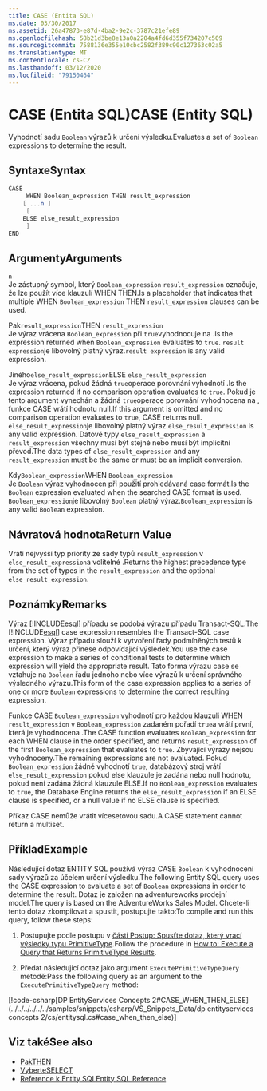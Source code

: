 ```yaml
---
title: CASE (Entita SQL)
ms.date: 03/30/2017
ms.assetid: 26a47873-e87d-4ba2-9e2c-3787c21efe89
ms.openlocfilehash: 58b21d3be8e13a0a2204a4fd6d355f734207c509
ms.sourcegitcommit: 7588136e355e10cbc2582f389c90c127363c02a5
ms.translationtype: MT
ms.contentlocale: cs-CZ
ms.lasthandoff: 03/12/2020
ms.locfileid: "79150464"
---
```

# <a name="case-entity-sql"></a><span data-ttu-id="45f07-102">CASE (Entita SQL)</span><span class="sxs-lookup"><span data-stu-id="45f07-102">CASE (Entity SQL)</span></span>
<span data-ttu-id="45f07-103">Vyhodnotí sadu `Boolean` výrazů k určení výsledku.</span><span class="sxs-lookup"><span data-stu-id="45f07-103">Evaluates a set of `Boolean` expressions to determine the result.</span></span>  
  
## <a name="syntax"></a><span data-ttu-id="45f07-104">Syntaxe</span><span class="sxs-lookup"><span data-stu-id="45f07-104">Syntax</span></span>  
  
```csharp  
CASE  
     WHEN Boolean_expression THEN result_expression
    [ ...n ]
     [
    ELSE else_result_expression
     ]
END  
```  
  
## <a name="arguments"></a><span data-ttu-id="45f07-105">Argumenty</span><span class="sxs-lookup"><span data-stu-id="45f07-105">Arguments</span></span>  
 `n`  
 <span data-ttu-id="45f07-106">Je zástupný symbol, který `Boolean_expression` `result_expression` označuje, že lze použít více klauzulí WHEN THEN.</span><span class="sxs-lookup"><span data-stu-id="45f07-106">Is a placeholder that indicates that multiple WHEN `Boolean_expression` THEN `result_expression` clauses can be used.</span></span>  
  
 <span data-ttu-id="45f07-107">Pak`result_expression`</span><span class="sxs-lookup"><span data-stu-id="45f07-107">THEN `result_expression`</span></span>  
 <span data-ttu-id="45f07-108">Je výraz vrácena `Boolean_expression` při `true`vyhodnocuje na .</span><span class="sxs-lookup"><span data-stu-id="45f07-108">Is the expression returned when `Boolean_expression` evaluates to `true`.</span></span> <span data-ttu-id="45f07-109">`result expression`je libovolný platný výraz.</span><span class="sxs-lookup"><span data-stu-id="45f07-109">`result expression` is any valid expression.</span></span>  
  
 <span data-ttu-id="45f07-110">Jiného`else_result_expression`</span><span class="sxs-lookup"><span data-stu-id="45f07-110">ELSE `else_result_expression`</span></span>  
 <span data-ttu-id="45f07-111">Je výraz vrácena, pokud žádná `true`operace porovnání vyhodnotí .</span><span class="sxs-lookup"><span data-stu-id="45f07-111">Is the expression returned if no comparison operation evaluates to `true`.</span></span> <span data-ttu-id="45f07-112">Pokud je tento argument vynechán a žádná `true`operace porovnání vyhodnocena na , funkce CASE vrátí hodnotu null.</span><span class="sxs-lookup"><span data-stu-id="45f07-112">If this argument is omitted and no comparison operation evaluates to `true`, CASE returns null.</span></span> <span data-ttu-id="45f07-113">`else_result_expression`je libovolný platný výraz.</span><span class="sxs-lookup"><span data-stu-id="45f07-113">`else_result_expression` is any valid expression.</span></span> <span data-ttu-id="45f07-114">Datové typy `else_result_expression` a `result_expression` všechny musí být stejné nebo musí být implicitní převod.</span><span class="sxs-lookup"><span data-stu-id="45f07-114">The data types of `else_result_expression` and any `result_expression` must be the same or must be an implicit conversion.</span></span>  
  
 <span data-ttu-id="45f07-115">Kdy`Boolean_expression`</span><span class="sxs-lookup"><span data-stu-id="45f07-115">WHEN `Boolean_expression`</span></span>  
 <span data-ttu-id="45f07-116">Je `Boolean` výraz vyhodnocen při použití prohledávaná case formát.</span><span class="sxs-lookup"><span data-stu-id="45f07-116">Is the `Boolean` expression evaluated when the searched CASE format is used.</span></span> <span data-ttu-id="45f07-117">`Boolean_expression`je libovolný `Boolean` platný výraz.</span><span class="sxs-lookup"><span data-stu-id="45f07-117">`Boolean_expression` is any valid `Boolean` expression.</span></span>  
  
## <a name="return-value"></a><span data-ttu-id="45f07-118">Návratová hodnota</span><span class="sxs-lookup"><span data-stu-id="45f07-118">Return Value</span></span>  
 <span data-ttu-id="45f07-119">Vrátí nejvyšší typ priority ze sady typů `result_expression` v `else_result_expression`a volitelné .</span><span class="sxs-lookup"><span data-stu-id="45f07-119">Returns the highest precedence type from the set of types in the `result_expression` and the optional `else_result_expression`.</span></span>  
  
## <a name="remarks"></a><span data-ttu-id="45f07-120">Poznámky</span><span class="sxs-lookup"><span data-stu-id="45f07-120">Remarks</span></span>  
 <span data-ttu-id="45f07-121">Výraz [!INCLUDE[esql](../../../../../../includes/esql-md.md)] případu se podobá výrazu případu Transact-SQL.</span><span class="sxs-lookup"><span data-stu-id="45f07-121">The [!INCLUDE[esql](../../../../../../includes/esql-md.md)] case expression resembles the Transact-SQL case expression.</span></span> <span data-ttu-id="45f07-122">Výraz případu slouží k vytvoření řady podmíněných testů k určení, který výraz přinese odpovídající výsledek.</span><span class="sxs-lookup"><span data-stu-id="45f07-122">You use the case expression to make a series of conditional tests to determine which expression will yield the appropriate result.</span></span> <span data-ttu-id="45f07-123">Tato forma výrazu case se vztahuje na `Boolean` řadu jednoho nebo více výrazů k určení správného výsledného výrazu.</span><span class="sxs-lookup"><span data-stu-id="45f07-123">This form of the case expression applies to a series of one or more `Boolean` expressions to determine the correct resulting expression.</span></span>  
  
 <span data-ttu-id="45f07-124">Funkce CASE `Boolean_expression` vyhodnotí pro každou klauzuli WHEN `result_expression` v `Boolean_expression` zadaném pořadí `true`a vrátí první, která je vyhodnocena .</span><span class="sxs-lookup"><span data-stu-id="45f07-124">The CASE function evaluates `Boolean_expression` for each WHEN clause in the order specified, and returns `result_expression` of the first `Boolean_expression` that evaluates to `true`.</span></span> <span data-ttu-id="45f07-125">Zbývající výrazy nejsou vyhodnoceny.</span><span class="sxs-lookup"><span data-stu-id="45f07-125">The remaining expressions are not evaluated.</span></span> <span data-ttu-id="45f07-126">Pokud `Boolean_expression` žádné vyhodnotí `true`, databázový stroj vrátí `else_result_expression` pokud else klauzule je zadána nebo null hodnotu, pokud není zadána žádná klauzule ELSE.</span><span class="sxs-lookup"><span data-stu-id="45f07-126">If no `Boolean_expression` evaluates to `true`, the Database Engine returns the `else_result_expression` if an ELSE clause is specified, or a null value if no ELSE clause is specified.</span></span>  
  
 <span data-ttu-id="45f07-127">Příkaz CASE nemůže vrátit vícesetovou sadu.</span><span class="sxs-lookup"><span data-stu-id="45f07-127">A CASE statement cannot return a multiset.</span></span>  
  
## <a name="example"></a><span data-ttu-id="45f07-128">Příklad</span><span class="sxs-lookup"><span data-stu-id="45f07-128">Example</span></span>  
 <span data-ttu-id="45f07-129">Následující dotaz ENTITY SQL používá výraz CASE `Boolean` k vyhodnocení sady výrazů za účelem určení výsledku.</span><span class="sxs-lookup"><span data-stu-id="45f07-129">The following Entity SQL query uses the CASE expression to evaluate a set of `Boolean` expressions in order to determine the result.</span></span> <span data-ttu-id="45f07-130">Dotaz je založen na adventureworks prodejní model.</span><span class="sxs-lookup"><span data-stu-id="45f07-130">The query is based on the AdventureWorks Sales Model.</span></span> <span data-ttu-id="45f07-131">Chcete-li tento dotaz zkompilovat a spustit, postupujte takto:</span><span class="sxs-lookup"><span data-stu-id="45f07-131">To compile and run this query, follow these steps:</span></span>  
  
1. <span data-ttu-id="45f07-132">Postupujte podle postupu v [části Postup: Spusťte dotaz, který vrací výsledky typu PrimitiveType](../how-to-execute-a-query-that-returns-primitivetype-results.md).</span><span class="sxs-lookup"><span data-stu-id="45f07-132">Follow the procedure in [How to: Execute a Query that Returns PrimitiveType Results](../how-to-execute-a-query-that-returns-primitivetype-results.md).</span></span>  
  
2. <span data-ttu-id="45f07-133">Předat následující dotaz jako argument `ExecutePrimitiveTypeQuery` metodě:</span><span class="sxs-lookup"><span data-stu-id="45f07-133">Pass the following query as an argument to the `ExecutePrimitiveTypeQuery` method:</span></span>  
  
 [!code-csharp[DP EntityServices Concepts 2#CASE_WHEN_THEN_ELSE](../../../../../../samples/snippets/csharp/VS_Snippets_Data/dp entityservices concepts 2/cs/entitysql.cs#case_when_then_else)]  
  
## <a name="see-also"></a><span data-ttu-id="45f07-134">Viz také</span><span class="sxs-lookup"><span data-stu-id="45f07-134">See also</span></span>

- [<span data-ttu-id="45f07-135">Pak</span><span class="sxs-lookup"><span data-stu-id="45f07-135">THEN</span></span>](then-entity-sql.md)
- [<span data-ttu-id="45f07-136">Vyberte</span><span class="sxs-lookup"><span data-stu-id="45f07-136">SELECT</span></span>](select-entity-sql.md)
- [<span data-ttu-id="45f07-137">Reference k Entity SQL</span><span class="sxs-lookup"><span data-stu-id="45f07-137">Entity SQL Reference</span></span>](entity-sql-reference.md)
